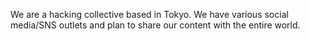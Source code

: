 We are a hacking collective based in Tokyo. We have various social media/SNS outlets and plan to share our content with the entire world.
